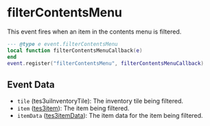 # filterContentsMenu

This event fires when an item in the contents menu is filtered.

```lua
--- @type e event.filterContentsMenu
local function filterContentsMenuCallback(e)
end
event.register("filterContentsMenu", filterContentsMenuCallback)
```

## Event Data

* `tile` (tes3uiInventoryTile): The inventory tile being filtered.
* `item` ([tes3item](../../types/tes3item)): The item being filtered.
* `itemData` ([tes3itemData](../../types/tes3itemData)): The item data for the item being filtered.

